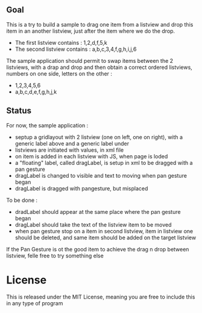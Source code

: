 ## Goal

This is a try to build a sample to drag one item from a listview and drop this item in an another listview, just after the item where we do the drop.
- The first listview contains : 1,2,d,f,5,k
- The second listview contains : a,b,c,3,4,f,g,h,i,j,6

The sample application should permit to swap items between the 2 listviews, with a drap and drop
and then obtain a correct ordered listviews, numbers on one side, letters on the other :
- 1,2,3,4,5,6
- a,b,c,d,e,f,g,h,j,k

## Status

For now, the sample application :
- septup a gridlayout with 2 listview (one on left, one on right), with a generic label above and a generic label under
- listviews are initiated with values, in xml file
- on item is added in each listview with JS, when page is loded
- a "floating" label, called dragLabel, is setup in xml to be dragged with a pan gesture
- dragLabel is changed to visible and text to moving when pan gesture began
- dragLabel is dragged with pangesture, but misplaced

To be done :
- dradLabel should appear at the same place where the pan gesture began
- dragLabel should take the text of the listview item to be moved
- when pan gesture stop on a item in second listview, item in listview one should be deleted, and same item should be added on the target listview

If the Pan Gesture is ot the good item to achieve the drag n drop between listview, felle free to try something else

# License
This is released under the MIT License, meaning you are free to include this in any type of program




